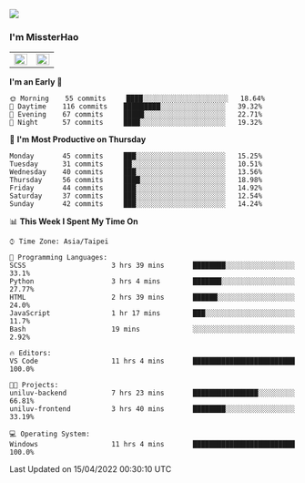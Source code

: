 ![](https://komarev.com/ghpvc/?username=MissterHao&color=ff69b4)

### I'm MissterHao


<!-- Readme stats -->
<!-- https://github.com/anuraghazra/github-readme-stats -->
<table>
<tr>
    <td valign="top" width="50%">
    <img src="https://github-readme-stats.vercel.app/api?username=MissterHao&hide_border=true&show_icons=true&locale=en" align="left" style="width: 100%" />
    </td>
    <td valign="top" width="50%">
    <img src="https://github-readme-stats.vercel.app/api/top-langs?username=MissterHao&hide_border=true&show_icons=true&locale=en&layout=compact" align="left" style="width: 100%" />
    </td>
</tr>
</table>  


<!--START_SECTION:waka-->
**I'm an Early 🐤** 

```text
🌞 Morning    55 commits     ████░░░░░░░░░░░░░░░░░░░░░   18.64% 
🌆 Daytime    116 commits    █████████░░░░░░░░░░░░░░░░   39.32% 
🌃 Evening    67 commits     █████░░░░░░░░░░░░░░░░░░░░   22.71% 
🌙 Night      57 commits     ████░░░░░░░░░░░░░░░░░░░░░   19.32%

```
📅 **I'm Most Productive on Thursday** 

```text
Monday       45 commits     ███░░░░░░░░░░░░░░░░░░░░░░   15.25% 
Tuesday      31 commits     ██░░░░░░░░░░░░░░░░░░░░░░░   10.51% 
Wednesday    40 commits     ███░░░░░░░░░░░░░░░░░░░░░░   13.56% 
Thursday     56 commits     ████░░░░░░░░░░░░░░░░░░░░░   18.98% 
Friday       44 commits     ███░░░░░░░░░░░░░░░░░░░░░░   14.92% 
Saturday     37 commits     ███░░░░░░░░░░░░░░░░░░░░░░   12.54% 
Sunday       42 commits     ███░░░░░░░░░░░░░░░░░░░░░░   14.24%

```


📊 **This Week I Spent My Time On** 

```text
⌚︎ Time Zone: Asia/Taipei

💬 Programming Languages: 
SCSS                     3 hrs 39 mins       ████████░░░░░░░░░░░░░░░░░   33.1% 
Python                   3 hrs 4 mins        ███████░░░░░░░░░░░░░░░░░░   27.77% 
HTML                     2 hrs 39 mins       ██████░░░░░░░░░░░░░░░░░░░   24.0% 
JavaScript               1 hr 17 mins        ███░░░░░░░░░░░░░░░░░░░░░░   11.7% 
Bash                     19 mins             ░░░░░░░░░░░░░░░░░░░░░░░░░   2.92%

🔥 Editors: 
VS Code                  11 hrs 4 mins       █████████████████████████   100.0%

🐱‍💻 Projects: 
uniluv-backend           7 hrs 23 mins       ████████████████░░░░░░░░░   66.81% 
uniluv-frontend          3 hrs 40 mins       ████████░░░░░░░░░░░░░░░░░   33.19%

💻 Operating System: 
Windows                  11 hrs 4 mins       █████████████████████████   100.0%

```


 Last Updated on 15/04/2022 00:30:10 UTC
<!--END_SECTION:waka-->

<!--
**MissterHao/MissterHao** is a ✨ _special_ ✨ repository because its `README.md` (this file) appears on your GitHub profile.

Here are some ideas to get you started:

- 🔭 I’m currently working on ...
- 🌱 I’m currently learning ...
- 👯 I’m looking to collaborate on ...
- 🤔 I’m looking for help with ...
- 💬 Ask me about ...
- 📫 How to reach me: ...
- 😄 Pronouns: ...
- ⚡ Fun fact: ...
-->
